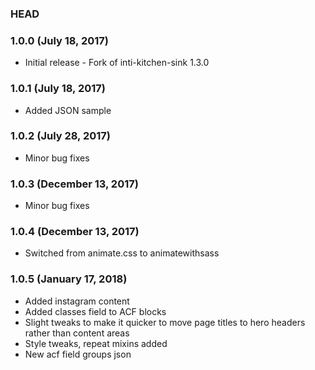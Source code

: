 ### HEAD

### 1.0.0 (July 18, 2017)
- Initial release -  Fork of inti-kitchen-sink 1.3.0

### 1.0.1 (July 18, 2017)
- Added JSON sample

### 1.0.2 (July 28, 2017)
- Minor bug fixes

### 1.0.3 (December 13, 2017)
- Minor bug fixes

### 1.0.4 (December 13, 2017) 
- Switched from animate.css to animatewithsass

### 1.0.5 (January 17, 2018) 
- Added instagram content 
- Added classes field to ACF blocks
- Slight tweaks to make it quicker to move page titles to hero headers rather than content areas
- Style tweaks, repeat mixins added
- New acf field groups json